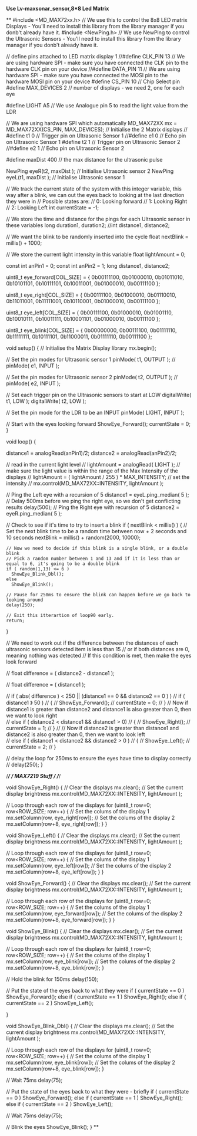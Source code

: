 **Use Lv-maxsonar_sensor,8*8 Led Matrix**

**
#include <MD_MAX72xx.h> // We use this to control the 8x8 LED matrix Displays - You'll need to install this library from the library manager if you donb't already have it.
#include <NewPing.h> // We use NewPing to control the Ultrasonic Sensors - You'll need to install this library from the library manager if you donb't already have it.

// define pins attached to LED matrix display 1
//#define  CLK_PIN   13  // We are using hardware SPI - make sure you have connected the CLK pin to the hardware CLK pin on your device
//#define DATA_PIN  11  // We are using hardware SPI - make sure you have connected the MOSI pin to the hardware MOSI pin on your device
#define CS_PIN    10  // Chip Select pin
#define  MAX_DEVICES 2 // number of displays - we need 2, one for each eye

#define LIGHT A5 // We use Analogue pin 5 to read the light value from the LDR

// We are using hardware SPI which automatically 
MD_MAX72XX mx = MD_MAX72XX(CS_PIN, MAX_DEVICES); // Initialise the 2 Matrix displays
//
#define  t1  0  // Trigger pin on Ultrasonic Sensor 1
//#define  e1  0  // Echo pin on Ultrasonic Sensor 1
#define  t2  1  // Trigger pin on Ultrasonic Sensor 2
//#define  e2  1  // Echo pin on Ultrasonic Sensor 2

          
#define maxDist 400 // the max distance for the ultrasonic pulse

NewPing eyeR(t2, maxDist ); // Initialise Ultrasonic sensor 2
NewPing eyeL(t1, maxDist ); // Initialise Ultrasonic sensor 1

// We track the current state of the system with this integer variable, this way after a blink, we can out the eyes back to looking at the last direction they were in
// Possible states are:
// 0: Looking forward
// 1: Looking Right
// 2: Looking Left
int currentState = -1; 

// We store the time and distance for the pings for each Ultrasonic sensor in these variables
long duration1, duration2;
//int distance1, distance2;

// We want the blink to be randomly inserted into the cycle
float nextBlink = millis() + 1000;

// We store the current light intensity in this variable
float lightAmount = 0;

const int anPin1 = 0;
const int anPin2 = 1;
long distance1, distance2;


uint8_t eye_forward[COL_SIZE] =
{
  0b00111100,
  0b01000010,
  0b01011010,
  0b10101101,
  0b10111101,
  0b10011001,
  0b01000010,
  0b00111100
};

uint8_t eye_right[COL_SIZE] =
{
  0b00111100,
  0b01000010,
  0b01110010,
  0b11011001,
  0b11111001,
  0b10110001,
  0b01000010,
  0b00111100
};

uint8_t eye_left[COL_SIZE] =
{
  0b00111100,
  0b01000010,
  0b01001110,
  0b10010111,
  0b10011111,
  0b10001101,
  0b01000010,
  0b00111100
};

uint8_t eye_blink[COL_SIZE] =
{
  0b00000000,
  0b00111100,
  0b01111110,
  0b11111111,
  0b10111101,
  0b11000011,
  0b01111110,
  0b00111100
};

void setup()
{
  // Initialise the Matrix Display library
  mx.begin();

  // Set the pin modes for Ultrasonic sensor 1
  pinMode( t1, OUTPUT );
//  pinMode( e1, INPUT );

  // Set the pin modes for Ultrasonic sensor 2
  pinMode( t2, OUTPUT );
//  pinMode( e2, INPUT );

  // Set each trigger pin on the Ultrasonic sensors to start at LOW 
  digitalWrite( t1, LOW );
  digitalWrite( t2, LOW );

// Set the pin mode for the LDR to be an INPUT
  pinMode( LIGHT, INPUT );

  // Start with the eyes looking forward
  ShowEye_Forward();
  currentState = 0;
}

void loop()
{


  distance1 = analogRead(anPin1)/2;
  distance2 = analogRead(anPin2)/2;

  
  // read in the current light level
//  lightAmount = analogRead( LIGHT );
  // make sure the light value is within the range of the Max Intensity of the displays
//  lightAmount = ( lightAmount / 255 ) * MAX_INTENSITY;
  // set the intensity
//  mx.control(MD_MAX72XX::INTENSITY, lightAmount );

  // Ping the Left eye with a recursion of 5
  distance1 = eyeL.ping_median( 5 );
  // Delay 500ms before we ping the right eye, so we don't get conflicting results
  delay(500);
  // Ping the Right eye with recursion of 5 
  distance2 = eyeR.ping_median( 5 );

  // Check to see if it's time to try to insert a blink
  if ( nextBlink < millis() )
  {
    // Set the next blink time to be a random time between now + 2 seconds and 10 seconds
    nextBlink = millis() + random(2000, 10000);
 
    // Now we need to decide if this blink is a single blink, or a double blink
    // Pick a random number between 1 and 13 and if it is less than or equal to 6, it's going to be a double blink
    if ( random(1,13) <= 6 )
      ShowEye_Blink_Dbl();
    else
      ShowEye_Blink();

    // Pause for 250ms to ensure the blink can happen before we go back to looking around
    delay(250);

    // Exit this itterartion of loop90 early.
    return;
  }
  
  // We need to work out if the difference between the distances of each ultrasonic sensors detected item is less than 15
  // or if both distances are 0, meaning nothing was detected
  // If this condition is met, then make the eyes look forward 
 
 // float difference = ( distance2 - distance1 );

//  float difference = ( distance1 );


  
 // if ( abs( difference ) < 250 || (distance1 == 0 && distance2 == 0 ) )
//   if ( distance1 》 50  )
//  {
//    ShowEye_Forward();
//    currentState = 0;
//  }
  // Now if distance1 is greater than distance2 and distance1 is also greater than 0, then we want to look right  
//  else if ( distance2 < distance1 && distance1 > 0)
//  {
//    ShowEye_Right();
//    currentState = 1;
//  }
//  // Now if distance2 is greater than distance1 and distance2 is also greater than 0, then we want to look left  
//  else if ( distance1 < distance2 && distance2 > 0 )
//  {
//    ShowEye_Left();
//    currentState = 2;
//  }

  // delay the loop for 250ms to ensure the eyes have time to display correctly
//  delay(250);
}



/***************************************/
/************ MAX7219 Stuff ************/
/***************************************/

void ShowEye_Right()
{
  // Clear the displays
  mx.clear();
  // Set the current display brightness
  mx.control(MD_MAX72XX::INTENSITY, lightAmount );

  // Loop through each row of the displays
  for (uint8_t row=0; row<ROW_SIZE; row++)
  {
    // Set the colums of the display 1
    mx.setColumn(row, eye_right[row]);
    // Set the colums of the display 2
    mx.setColumn(row+8, eye_right[row]);
  }
}

void ShowEye_Left()
{
// Clear the displays
  mx.clear();
  // Set the current display brightness
  mx.control(MD_MAX72XX::INTENSITY, lightAmount );

  // Loop through each row of the displays
  for (uint8_t row=0; row<ROW_SIZE; row++)
  {
     // Set the colums of the display 1
    mx.setColumn(row, eye_left[row]);
     // Set the colums of the display 2
    mx.setColumn(row+8, eye_left[row]);
  }
}


void ShowEye_Forward()
{
// Clear the displays
  mx.clear();
  // Set the current display brightness
  mx.control(MD_MAX72XX::INTENSITY, lightAmount );

  // Loop through each row of the displays
  for (uint8_t row=0; row<ROW_SIZE; row++)
  {
     // Set the colums of the display 1
    mx.setColumn(row, eye_forward[row]);
     // Set the colums of the display 2
    mx.setColumn(row+8, eye_forward[row]);
  }
}

void ShowEye_Blink()
{
// Clear the displays
  mx.clear();
  // Set the current display brightness
  mx.control(MD_MAX72XX::INTENSITY, lightAmount );

  // Loop through each row of the displays
  for (uint8_t row=0; row<ROW_SIZE; row++)
  {
     // Set the colums of the display 1
    mx.setColumn(row, eye_blink[row]);
     // Set the colums of the display 2
    mx.setColumn(row+8, eye_blink[row]);
  }

  // Hold the blink for 150ms
  delay(150);

  // Put the state of the eyes back to what they were
  if ( currentState == 0 )
    ShowEye_Forward();
  else if ( currentState == 1 )
    ShowEye_Right();
  else if ( currentState == 2 )
    ShowEye_Left();

}

void ShowEye_Blink_Dbl()
{
// Clear the displays
  mx.clear();
  // Set the current display brightness
  mx.control(MD_MAX72XX::INTENSITY, lightAmount );

  // Loop through each row of the displays
  for (uint8_t row=0; row<ROW_SIZE; row++)
  {
     // Set the colums of the display 1
    mx.setColumn(row, eye_blink[row]);
     // Set the colums of the display 2
    mx.setColumn(row+8, eye_blink[row]);
  }

  // Wait 75ms
  delay(75);

  // Put the state of the eyes back to what they were - briefly
  if ( currentState == 0 )
    ShowEye_Forward();
  else if ( currentState == 1 )
    ShowEye_Right();
  else if ( currentState == 2 )
    ShowEye_Left();

  // Wait 75ms
  delay(75);

  // Blink the eyes
  ShowEye_Blink();
}
**
